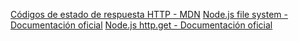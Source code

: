 [Códigos de estado de respuesta HTTP - MDN](https://developer.mozilla.org/es/docs/Web/HTTP/Status)
[Node.js file system - Documentación oficial](https://nodejs.org/api/fs.html)
[Node.js http.get - Documentación oficial](https://nodejs.org/api/http.html#http_http_get_options_callback)